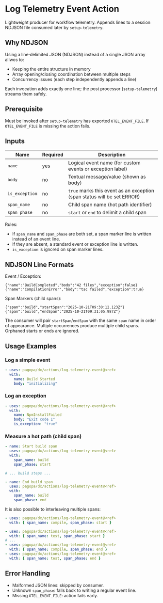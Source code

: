 # Log Telemetry Event Action

Lightweight producer for workflow telemetry. Appends lines to a session NDJSON file consumed later by `setup-telemetry`.

## Why NDJSON

Using a line‑delimited JSON (NDJSON) instead of a single JSON array allwos to:

- Keeping the entire structure in memory
- Array opening/closing coordination between multiple steps
- Concurrency issues (each step independently appends a line)

Each invocation adds exactly one line; the post processor (`setup-telemetry`) streams them safely.

## Prerequisite

Must be invoked after `setup-telemetry` has exported `OTEL_EVENT_FILE`. If `OTEL_EVENT_FILE` is missing the action fails.

## Inputs

| Name           | Required | Description                                                             |
| -------------- | -------- | ----------------------------------------------------------------------- |
| `name`         | yes      | Logical event name (for custom events or exception label)               |
| `body`         | no       | Textual message/value (shown as body)                                   |
| `is_exception` | no       | `true` marks this event as an exception (span status will be set ERROR) |
| `span_name`    | no       | Child span name (hot path identifier)                                   |
| `span_phase`   | no       | `start` or `end` to delimit a child span                                |

Rules:

- If `span_name` and `span_phase` are both set, a span marker line is written instead of an event line.
- If they are absent, a standard event or exception line is written.
- `is_exception` is ignored on span marker lines.

## NDJSON Line Formats

Event / Exception:

```jsonc
{"name":"BuildCompleted","body":"42 files","exception":false}
{"name":"CompilationError","body":"tsc failed","exception":true}
```

Span Markers (child spans):

```jsonc
{"span":"build","startSpan":"2025-10-21T09:30:12.123Z"}
{"span":"build","endSpan":"2025-10-21T09:31:05.987Z"}
```

The consumer will pair `startSpan`/`endSpan` with the same `span` name in order of appearance. Multiple occurrences produce multiple child spans. Orphaned starts or ends are ignored.

## Usage Examples

### Log a simple event

```yaml
- uses: pagopa/dx/actions/log-telemetry-event@<ref>
  with:
    name: Build Started
    body: "initializing"
```

### Log an exception

```yaml
- uses: pagopa/dx/actions/log-telemetry-event@<ref>
  with:
    name: NpmInstallFailed
    body: "Exit code 1"
    is_exception: "true"
```

### Measure a hot path (child span)

```yaml
- name: Start build span
  uses: pagopa/dx/actions/log-telemetry-event@<ref>
  with:
    span_name: build
    span_phase: start

# ... build steps ...

- name: End build span
  uses: pagopa/dx/actions/log-telemetry-event@<ref>
  with:
    span_name: build
    span_phase: end
```

It is also possible to interleaving multiple spans:

```yaml
- uses: pagopa/dx/actions/log-telemetry-event@<ref>
  with: { span_name: compile, span_phase: start }

- uses: pagopa/dx/actions/log-telemetry-event@<ref>
  with: { span_name: test, span_phase: start }
# ...
- uses: pagopa/dx/actions/log-telemetry-event@<ref>
  with: { span_name: compile, span_phase: end }
- uses: pagopa/dx/actions/log-telemetry-event@<ref>
  with: { span_name: test, span_phase: end }
```

## Error Handling

- Malformed JSON lines: skipped by consumer.
- Unknown `span_phase`: falls back to writing a regular event line.
- Missing `OTEL_EVENT_FILE`: action fails early.
